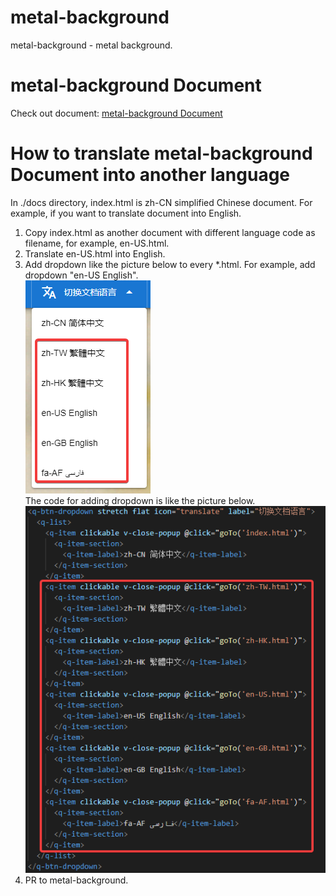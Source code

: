 # metal-background
 metal-background - metal background.
# metal-background Document
 Check out document: [metal-background Document](https://cnoctave.github.io/metal-background/index.html)
# How to translate metal-background Document into another language
 In ./docs directory, index.html is zh-CN simplified Chinese document. 
 For example, if you want to translate document into English.
 1. Copy index.html as another document with different language code as filename, 
 for example, en-US.html.
 2. Translate en-US.html into English.
 3. Add dropdown like the picture below to every *.html. 
 For example, add dropdown "en-US English".  
 ![the dropdown looking](./docs/translate_dropdown.png)  
 The code for adding dropdown is like the picture below.  
 ![the dropdown code](./docs/translate_dropdown_code.png) 
 4. PR to metal-background.